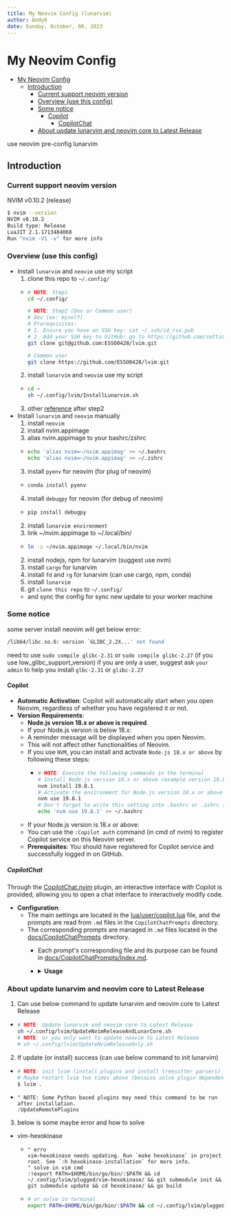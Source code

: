 ```yaml
---
title: My Neovim Config (lunarvim)
author: Andy6
date: Sunday, October, 08, 2023
---
```


# My Neovim Config

<!--toc:start-->
- [My Neovim Config](#my-neovim-config)
  - [Introduction](#introduction)
    - [Current support neovim version](#current-support-neovim-version)
    - [Overview (use this config)](#overview-use-this-config)
    - [Some notice](#some-notice)
      - [Copilot](#copilot)
        - [CopilotChat](#copilotchat)
    - [About update lunarvim and neovim core to Latest Release](#about-update-lunarvim-and-neovim-core-to-latest-release)
<!--toc:end-->

use neovim pre-config lunarvim

## Introduction

### Current support neovim version

NVIM v0.10.2 (release)

```bash
$ nvim --version
NVIM v0.10.2
Build type: Release
LuaJIT 2.1.1713484068
Run "nvim -V1 -v" for more info
```

### Overview (use this config)

- Install `lunarvim` and `neovim` use my script
  1. clone this repo to `~/.config/`
    - ```bash
      # NOTE: Step1
      cd ~/.config/

      # NOTE: Step2 (Dev or Common user)
      # Dev (ex: myself)
      # Prerequisites:
      # 1. Ensure you have an SSH key: cat ~/.ssh/id_rsa.pub
      # 2. Add your SSH key to GitHub: go to https://github.com/settings/keys and add the key
      git clone git@github.com:ESSO0428/lvim.git
      
      # Common user
      git clone https://github.com/ESSO0428/lvim.git
      ```
  2. install `lunarvim` and `neovim` use my script
    - ```bash
      cd ~
      sh ~/.config/lvim/InstallLunarvim.sh
      ```
  3. other [reference](#about-update-lunarvim-and-neovim-core-to-latest-release) after step2
- Install `lunarvim` and `neovim` manually
  1. install `neovim`
    1. install nvim.appimage
    2. alias nvim.appimage to your bashrc/zshrc
    - ```bash
      echo 'alias nvim=~/nvim.appimag' >> ~/.bashrc
      echo 'alias nvim=~/nvim.appimag' >> ~/.zshrc
      ```
    3. install `pyenv` for neovim (for plug of neovim)
    - ```bash
      conda install pyenv
      ```
    4. install `debugpy` for neovim (for debug of neovim)
    - ```bash
      pip install debugpy
      ```
  2. install `lunarvim environment`
    1. link ~/nvim.appimage to ~/.local/bin/
    - ```bash
      ln -s ~/nvim.appimage ~/.local/bin/nvim
      ```
    2. install nodejs, npm for lunarvim (suggest use nvm)
    3. install `cargo` for lunarvim
    4. install `fd` and `rg` for lunarvim (can use cargo, npm, conda)
  4. install `lunarvim`
  5. git `clone this repo` to `~/.config/`
    - and sync the config for sync new update to your worker machine

### Some notice

some server install neovim will get below error:
```bash
/lib64/libc.so.6: version `GLIBC_2.2X...' not found
```

need to use `sudo compile glibc-2.31`  or `sudo compile glibc-2.27` (if you use low_glibc_support_version)
if you are only a user, suggest ask `your admin` to help you install `glbc-2.31` or `glibc-2.27`

#### Copilot

- **Automatic Activation**: Copilot will automatically start when you open Neovim, regardless of whether you have registered it or not.
- **Version Requirements**:
  - **Node.js version 18.x or above is required**.
  - If your Node.js version is below 18.x:
  - A reminder message will be displayed when you open Neovim.
  - This will not affect other functionalities of Neovim.
  - If you use `NVM`, you can install and activate `Node.js 18.x or above` by following these steps:
    - ```bash
      # NOTE: Execute the following commands in the terminal
      # Install Node.js version 18.x or above (example version 19.8.1)
      nvm install 19.8.1
      # Activate the environment for Node.js version 18.x or above
      nvm use 19.8.1
      # Don't forget to write this setting into .bashrc or .zshrc (for activating Node.js 18.x or above on next login)
      echo 'nvm use 19.8.1' >> ~/.bashrc
      ```
  - If your Node.js version is 18.x or above:
  - You can use the `:Copilot auth` command (in cmd of nvim) to register Copilot service on this Neovim server.
  - **Prerequisites**: You should have registered for Copilot service and successfully logged in on GitHub.

##### CopilotChat

Through the [CopilotChat.nvim](https://github.com/CopilotC-Nvim/CopilotChat.nvim) plugin, an interactive interface with Copilot is provided, allowing you to open a chat interface to interactively modify code.
- **Configuration**:
  - The main settings are located in the [lua/user/copilot.lua](./lua/user/copilot.lua) file, and the prompts are read from `.md` files in the `CopilotChatPrompts` directory.
  - The corresponding prompts are managed in `.md` files located in the [docs/CopilotChatPrompts](./docs/CopilotChatPrompts) directory.
    - Each prompt's corresponding file and its purpose can be found in [docs/CopilotChatPrompts/Index.md](./docs/CopilotChatPrompts/Index.md).
    - <details>
        <summary><b>Usage</b></summary>

        - Open the chat interface (use the following commands or set the commands in the keymap to activate)
          - `:CopilotChatOpen`
        - Open the **CopilotChat sub-command list** (activate in the same way as above)
          - `:lua CopilotChatPromptAction()`
        - **CopilotChat sub-command list**
          - Core commands:
            - `Explain`: Explain the selected code.
            - `Review`: Review the selected code.
            - `Fix`: Fix issues in the selected code.
            - `Optimize`: Optimize the selected code for better performance and readability.
            - `Docs`: Generate documentation comments for the selected code.
            - `Tests`: Generate tests for the selected code.
            - `FixDiagnostic`: Assist in fixing diagnostic issues in the file.
            - `Commit`: Generate a commit message for the changes, following the commitizen convention.
            - `CommitStaged`: Generate a commit message for the staged changes, following the commitizen convention.
          - Custom commands (For example):
            - `Ask`: Ask a question.
            - `ReviewClear`: Clear code review marks.
            - `OneLineComment`: Generate a one-line comment for the selected code.
            - `OneParagraphComment`: Generate a paragraph comment for the selected code.
          - As mentioned earlier:
            - The core commands are managed through `.md` files, based on the official templates with some adjustments.
            - Custom commands are also managed through `.md` files.
      </details> 


### About update lunarvim and neovim core to Latest Release

1. Can use below command to update lunarvim and neovim core to Latest Release
  - ```bash
    # NOTE: Update lunarvim and neovim core to Latest Release
    sh ~/.config/lvim/UpdateNvimReleaseAndLunarCore.sh
    # NOTE: or you only want to update neovim to Latest Release
    # sh ~/.config/lvim/UpdateNvimReleaseOnly.sh
    ```
2. If update (or install) success (can use below command to init lunarvim)
  - ```bash
    # NOTE: init lvim (install plugins and install treesitter parsers)
    # Maybe restart lvim two times above (because solve plugin dependency)
    $ lvim .
    ```
  - ```vim
    " NOTE: Some Python based plugins may need this command to be run after installation.
    :UpdateRemotePlugins
    ```
3. below is some maybe error and how to solve
  - vim-hexokinase
    - ```vim
      " erro
      vim-hexokinase needs updating. Run `make hexokinase` in project root. See `:h hexokinase-installation` for more info.
      " solve in vim cmd
      :!export PATH=$HOME/bin/go/bin/:$PATH && cd ~/.config/lvim/plugged/vim-hexokinase/ && git submodule init && git submodule update && cd hexokinase/ && go build
      ```
    - ```bash
      # or solve in terminal
      export PATH=$HOME/bin/go/bin/:$PATH && cd ~/.config/lvim/plugged/vim-hexokinase/ && git submodule init && git submodule update && cd hexokinase/ && go build && cd ~
      ```
